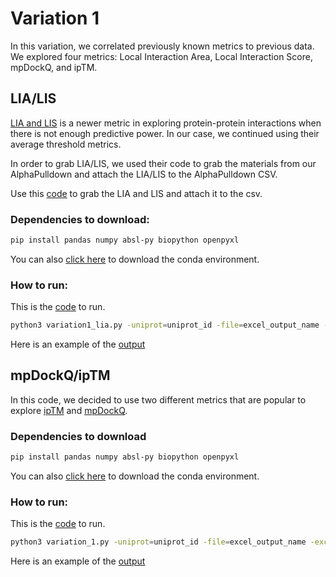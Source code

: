 # Variation 1
In this variation, we correlated previously known metrics to previous data. We explored four metrics: Local Interaction Area, Local Interaction Score, mpDockQ, and ipTM. 

## LIA/LIS
[LIA and LIS](https://github.com/flyark/AFM-LIS) is a newer metric in exploring protein-protein interactions when there is not enough predictive power. In our case, we continued using their average threshold metrics. 

In order to grab LIA/LIS, we used their code to grab the materials from our AlphaPulldown and attach the LIA/LIS to the AlphaPulldown CSV. 

Use this [code](../pipeline/lia_lis.py) to grab the LIA and LIS and attach it to the csv. 

### Dependencies to download:
```bash
pip install pandas numpy absl-py biopython openpyxl
```

You can also [click here](LIA_LIS/variation_1_lialis.yml) to download the conda environment.

### How to run: 
This is the [code](LIA_LIS/variation1_lia.py) to run. 
```bash
python3 variation1_lia.py -uniprot=uniprot_id -file=excel_output_name -excel=/path/to/AlphaPulldown/outputs
```

Here is an example of the [output](../pipeline/example/flt3_variation1_lia_lis.xlsx)

## mpDockQ/ipTM
In this code, we decided to use two different metrics that are popular to explore [ipTM](https://academic.oup.com/bioinformatics/article/26/7/889/213219?login=true) and [mpDockQ](https://www.nature.com/articles/s41467-022-33729-4).

### Dependencies to download
```bash
pip install pandas numpy absl-py biopython openpyxl
```
You can also [click here](mpdock1_iptm/variation_1_mpdockq_iptm.yml) to download the conda environment.

### How to run: 
This is the [code](mpdockq_iptm/variation_1_iptm_mpdock.py) to run.
```bash
python3 variation_1.py -uniprot=uniprot_id -file=excel_output_name -excel=/path/to/AlphaPulldown/outputs
```

Here is an example of the [output](../pipeline/example/flt3_iptm_mpdockq_v1.xlsx)
